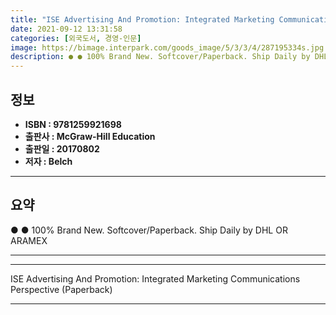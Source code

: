 ```yaml
---
title: "ISE Advertising And Promotion: Integrated Marketing Communications Perspective (Paperback)"
date: 2021-09-12 13:31:58
categories: [외국도서, 경영-인문]
image: https://bimage.interpark.com/goods_image/5/3/3/4/287195334s.jpg
description: ● ● 100% Brand New. Softcover/Paperback. Ship Daily by DHL OR ARAMEX
---
```


## **정보**

- **ISBN : 9781259921698**
- **출판사 : McGraw-Hill Education**
- **출판일 : 20170802**
- **저자 : Belch**

------



## **요약**

●  ●  100% Brand New. Softcover/Paperback. Ship Daily by DHL OR ARAMEX

------



------


ISE Advertising And Promotion: Integrated Marketing Communications Perspective (Paperback) 

------


